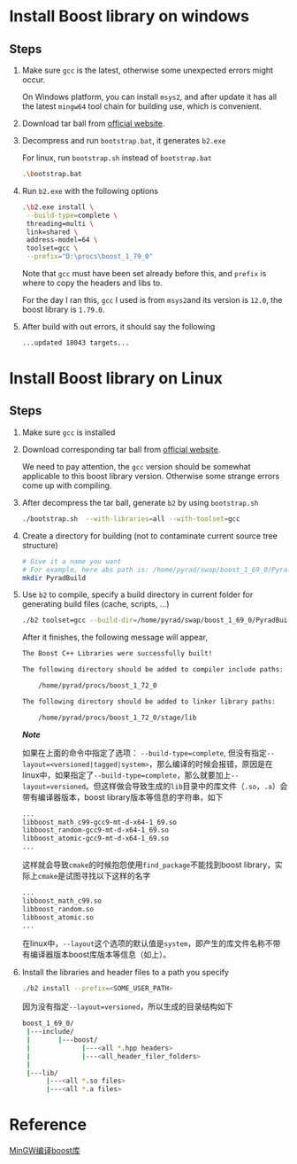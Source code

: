 # Install Boost library on windows



## Steps

1. Make sure `gcc` is the latest, otherwise some unexpected errors might occur.

   On Windows platform, you can install `msys2`, and after update it has all the latest `mingw64` tool chain for building use, which is convenient.

2. Download tar ball from [official website](https://www.boost.org/).

3. Decompress and run `bootstrap.bat`, it generates `b2.exe`

   For linux, run `bootstrap.sh` instead of `bootstrap.bat`

   ```bash
   .\bootstrap.bat
   ```

   

4. Run `b2.exe` with the following options

   ```bash
   .\b2.exe install \
   	--build-type=complete \
   	threading=multi \
   	link=shared \
   	address-model=64 \
   	toolset=gcc \
   	--prefix="D:\procs\boost_1_79_0"
   ```

   Note that `gcc` must have been set already before this, and `prefix` is where to copy the headers and libs to.

   For the day I ran this, `gcc` I used is from `msys2`and its version is `12.0`, the boost library is `1.79.0`.

5. After build with out errors, it should say the following

   ```bash
   ...updated 18043 targets...
   ```




# Install Boost library on Linux



## Steps

1. Make sure `gcc` is installed

2. Download corresponding tar ball from  [official website](https://www.boost.org/).

   We need to pay attention, the `gcc` version should be somewhat applicable to this boost library version.  Otherwise some strange errors come up with compiling.

3. After decompress the tar ball, generate `b2` by using `bootstrap.sh`

   ```bash
   ./bootstrap.sh  --with-libraries=all --with-toolset=gcc
   ```

   

4. Create a directory for building (not to contaminate current source tree structure)

   ```bash
   # Give it a name you want
   # For example, here abs path is: /home/pyrad/swap/boost_1_69_0/PyradBuild
   mkdir PyradBuild
   ```

   

5. Use `b2` to compile, specify a build directory in current folder for generating build files (cache, scripts, ...)

   ```bash
   ./b2 toolset=gcc --build-dir=/home/pyrad/swap/boost_1_69_0/PyradBuild
   ```

   After it finishes, the following message will appear,

   ```bash
   The Boost C++ Libraries were successfully built!
   
   The following directory should be added to compiler include paths:
   
       /home/pyrad/procs/boost_1_72_0
   
   The following directory should be added to linker library paths:
   
       /home/pyrad/procs/boost_1_72_0/stage/lib
   ```

   ***Note***

   如果在上面的命令中指定了选项： `--build-type=complete`, 但没有指定`--layout=<versioned|tagged|system>`，那么编译的时候会报错，原因是在linux中，如果指定了`--build-type=complete`，那么就要加上`--layout=versioned`。但这样做会导致生成的`lib`目录中的库文件（`.so`，`.a`）会带有编译器版本，boost library版本等信息的字符串，如下

   ```bash
   ...
   libboost_math_c99-gcc9-mt-d-x64-1_69.so
   libboost_random-gcc9-mt-d-x64-1_69.so
   libboost_atomic-gcc9-mt-d-x64-1_69.so
   ...
   ```

   这样就会导致`cmake`的时候抱怨使用`find_package`不能找到boost library，实际上`cmake`是试图寻找以下这样的名字

   ```bash
   ...
   libboost_math_c99.so
   libboost_random.so
   libboost_atomic.so
   ...
   ```

   在linux中，`--layout`这个选项的默认值是`system`，即产生的库文件名称不带有编译器版本boost库版本等信息（如上）。

   

6. Install the libraries and header files to a path you specify

   ```bash
   ./b2 install --prefix=<SOME_USER_PATH>
   ```

   因为没有指定`--layout=versioned`，所以生成的目录结构如下

   ```bash
   boost_1_69_0/
   	|---include/
   	|		|---boost/
   	|			  |---<all *.hpp headers>
   	|			  |---<all_header_filer_folders>
   	|			  
   	|---lib/
   		 |---<all *.so files>
   		 |---<all *.a files>
   ```

   



# Reference

[MinGW编译boost库](https://blog.csdn.net/SUKHOI27SMK/article/details/122931498)